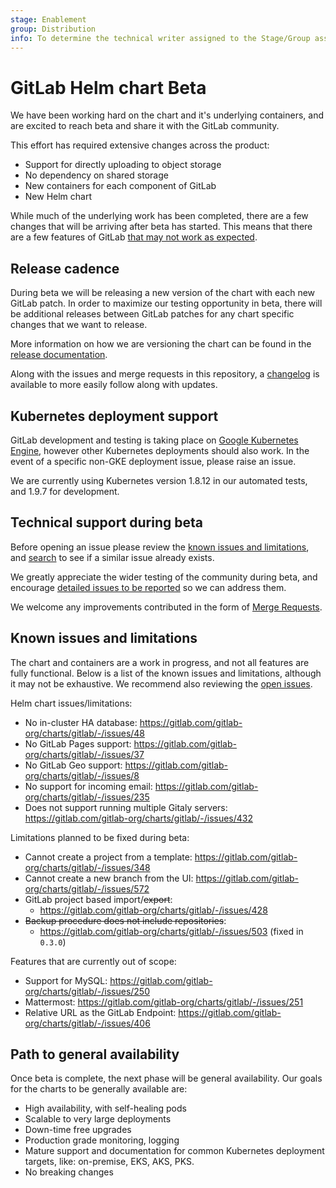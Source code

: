 ```yaml
---
stage: Enablement
group: Distribution
info: To determine the technical writer assigned to the Stage/Group associated with this page, see https://about.gitlab.com/handbook/engineering/ux/technical-writing/#designated-technical-writers
---
```


# GitLab Helm chart Beta

We have been working hard on the chart and it's underlying containers, and are excited to reach beta and share it with the GitLab community.

This effort has required extensive changes across the product:

- Support for directly uploading to object storage
- No dependency on shared storage
- New containers for each component of GitLab
- New Helm chart

While much of the underlying work has been completed, there are a few changes that will be arriving after beta has started. This means that there are a few features of GitLab [that may not work as expected](#known-issues-and-limitations).

## Release cadence

During beta we will be releasing a new version of the chart with each new GitLab patch.
In order to maximize our testing opportunity in beta, there will be additional releases between GitLab patches for any chart specific changes that we want to release.

More information on how we are versioning the chart can be found in the [release documentation](../development/release.md).

Along with the issues and merge requests in this repository, a [changelog](https://gitlab.com/gitlab-org/charts/gitlab/blob/master/CHANGELOG.md) is available to more easily follow along with updates.

## Kubernetes deployment support

GitLab development and testing is taking place on [Google Kubernetes Engine](https://cloud.google.com/kubernetes-engine/), however other Kubernetes deployments
should also work. In the event of a specific non-GKE deployment issue, please raise an issue.

We are currently using Kubernetes version 1.8.12 in our automated tests, and 1.9.7 for development.

## Technical support during beta

Before opening an issue please review the [known issues and limitations](#known-issues-and-limitations), and [search](https://gitlab.com/gitlab-org/charts/gitlab/-/issues) to see if a similar issue already exists.

We greatly appreciate the wider testing of the community during beta, and encourage [detailed issues to be reported](https://gitlab.com/gitlab-org/charts/gitlab/-/issues/new) so we can address them.

We welcome any improvements contributed in the form of [Merge Requests](https://gitlab.com/gitlab-org/charts/gitlab/-/merge_requests).

## Known issues and limitations

The chart and containers are a work in progress, and not all features are fully functional. Below is a list of the known issues and limitations, although it may not be exhaustive. We recommend also reviewing the [open issues](https://gitlab.com/gitlab-org/charts/gitlab/-/issues).

Helm chart issues/limitations:

- No in-cluster HA database: <https://gitlab.com/gitlab-org/charts/gitlab/-/issues/48>
- No GitLab Pages support: <https://gitlab.com/gitlab-org/charts/gitlab/-/issues/37>
- No GitLab Geo support: <https://gitlab.com/gitlab-org/charts/gitlab/-/issues/8>
- No support for incoming email: <https://gitlab.com/gitlab-org/charts/gitlab/-/issues/235>
- Does not support running multiple Gitaly servers: <https://gitlab.com/gitlab-org/charts/gitlab/-/issues/432>

Limitations planned to be fixed during beta:

- Cannot create a project from a template: <https://gitlab.com/gitlab-org/charts/gitlab/-/issues/348>
- Cannot create a new branch from the UI: <https://gitlab.com/gitlab-org/charts/gitlab/-/issues/572>
- GitLab project based import/~~export~~:
  - <https://gitlab.com/gitlab-org/charts/gitlab/-/issues/428>
- ~~Backup procedure does not include repositories~~:
  - <https://gitlab.com/gitlab-org/charts/gitlab/-/issues/503> (fixed in `0.3.0`)

Features that are currently out of scope:

- Support for MySQL: <https://gitlab.com/gitlab-org/charts/gitlab/-/issues/250>
- Mattermost: <https://gitlab.com/gitlab-org/charts/gitlab/-/issues/251>
- Relative URL as the GitLab Endpoint: <https://gitlab.com/gitlab-org/charts/gitlab/-/issues/406>

## Path to general availability

Once beta is complete, the next phase will be general availability. Our goals for the charts to be generally available are:

- High availability, with self-healing pods
- Scalable to very large deployments
- Down-time free upgrades
- Production grade monitoring, logging
- Mature support and documentation for common Kubernetes deployment targets, like: on-premise, EKS, AKS, PKS.
- No breaking changes
